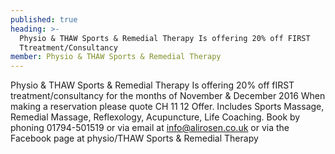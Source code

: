 ```yaml
---
published: true
heading: >-
  Physio & THAW Sports & Remedial Therapy Is offering 20% off FIRST
  Ttreatment/Consultancy
member: Physio & THAW Sports & Remedial Therapy
---
```

Physio & THAW Sports & Remedial Therapy
Is offering 20% off fIRST treatment/consultancy for the months of November & December 2016
When making a reservation please quote CH 11 12 Offer. Includes Sports Massage, Remedial Massage, Reflexology, Acupuncture, Life Coaching.
Book by phoning 01794-501519 or via email at info@alirosen.co.uk or via the Facebook page at
physio/THAW Sports & Remedial Therapy
